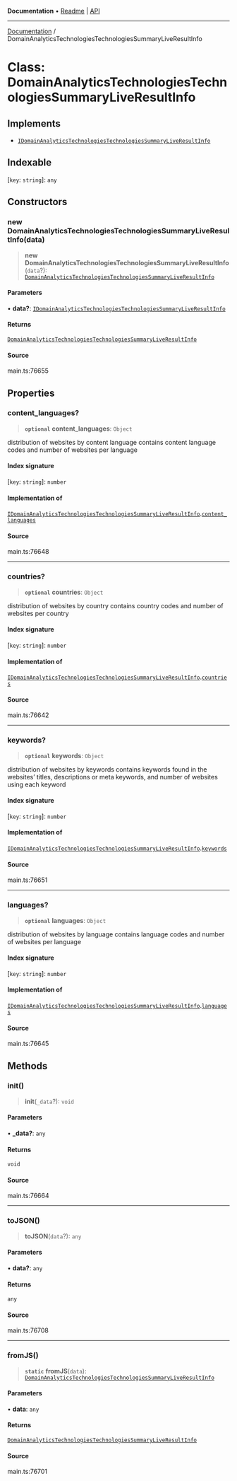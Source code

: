 **Documentation** • [Readme](../README.md) \| [API](../globals.md)

***

[Documentation](../README.md) / DomainAnalyticsTechnologiesTechnologiesSummaryLiveResultInfo

# Class: DomainAnalyticsTechnologiesTechnologiesSummaryLiveResultInfo

## Implements

- [`IDomainAnalyticsTechnologiesTechnologiesSummaryLiveResultInfo`](../interfaces/IDomainAnalyticsTechnologiesTechnologiesSummaryLiveResultInfo.md)

## Indexable

 \[`key`: `string`\]: `any`

## Constructors

### new DomainAnalyticsTechnologiesTechnologiesSummaryLiveResultInfo(data)

> **new DomainAnalyticsTechnologiesTechnologiesSummaryLiveResultInfo**(`data`?): [`DomainAnalyticsTechnologiesTechnologiesSummaryLiveResultInfo`](DomainAnalyticsTechnologiesTechnologiesSummaryLiveResultInfo.md)

#### Parameters

• **data?**: [`IDomainAnalyticsTechnologiesTechnologiesSummaryLiveResultInfo`](../interfaces/IDomainAnalyticsTechnologiesTechnologiesSummaryLiveResultInfo.md)

#### Returns

[`DomainAnalyticsTechnologiesTechnologiesSummaryLiveResultInfo`](DomainAnalyticsTechnologiesTechnologiesSummaryLiveResultInfo.md)

#### Source

main.ts:76655

## Properties

### content\_languages?

> **`optional`** **content\_languages**: `Object`

distribution of websites by content language
contains content language codes and number of websites per language

#### Index signature

 \[`key`: `string`\]: `number`

#### Implementation of

[`IDomainAnalyticsTechnologiesTechnologiesSummaryLiveResultInfo`](../interfaces/IDomainAnalyticsTechnologiesTechnologiesSummaryLiveResultInfo.md).[`content_languages`](../interfaces/IDomainAnalyticsTechnologiesTechnologiesSummaryLiveResultInfo.md#content_languages)

#### Source

main.ts:76648

***

### countries?

> **`optional`** **countries**: `Object`

distribution of websites by country
contains country codes and number of websites per country

#### Index signature

 \[`key`: `string`\]: `number`

#### Implementation of

[`IDomainAnalyticsTechnologiesTechnologiesSummaryLiveResultInfo`](../interfaces/IDomainAnalyticsTechnologiesTechnologiesSummaryLiveResultInfo.md).[`countries`](../interfaces/IDomainAnalyticsTechnologiesTechnologiesSummaryLiveResultInfo.md#countries)

#### Source

main.ts:76642

***

### keywords?

> **`optional`** **keywords**: `Object`

distribution of websites by keywords
contains keywords found in the websites’ titles, descriptions or meta keywords, and number of websites using each keyword

#### Index signature

 \[`key`: `string`\]: `number`

#### Implementation of

[`IDomainAnalyticsTechnologiesTechnologiesSummaryLiveResultInfo`](../interfaces/IDomainAnalyticsTechnologiesTechnologiesSummaryLiveResultInfo.md).[`keywords`](../interfaces/IDomainAnalyticsTechnologiesTechnologiesSummaryLiveResultInfo.md#keywords)

#### Source

main.ts:76651

***

### languages?

> **`optional`** **languages**: `Object`

distribution of websites by language
contains language codes and number of websites per language

#### Index signature

 \[`key`: `string`\]: `number`

#### Implementation of

[`IDomainAnalyticsTechnologiesTechnologiesSummaryLiveResultInfo`](../interfaces/IDomainAnalyticsTechnologiesTechnologiesSummaryLiveResultInfo.md).[`languages`](../interfaces/IDomainAnalyticsTechnologiesTechnologiesSummaryLiveResultInfo.md#languages)

#### Source

main.ts:76645

## Methods

### init()

> **init**(`_data`?): `void`

#### Parameters

• **\_data?**: `any`

#### Returns

`void`

#### Source

main.ts:76664

***

### toJSON()

> **toJSON**(`data`?): `any`

#### Parameters

• **data?**: `any`

#### Returns

`any`

#### Source

main.ts:76708

***

### fromJS()

> **`static`** **fromJS**(`data`): [`DomainAnalyticsTechnologiesTechnologiesSummaryLiveResultInfo`](DomainAnalyticsTechnologiesTechnologiesSummaryLiveResultInfo.md)

#### Parameters

• **data**: `any`

#### Returns

[`DomainAnalyticsTechnologiesTechnologiesSummaryLiveResultInfo`](DomainAnalyticsTechnologiesTechnologiesSummaryLiveResultInfo.md)

#### Source

main.ts:76701
